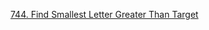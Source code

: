 [744. Find Smallest Letter Greater Than Target](https://leetcode-cn.com/problems/find-smallest-letter-greater-than-target/)